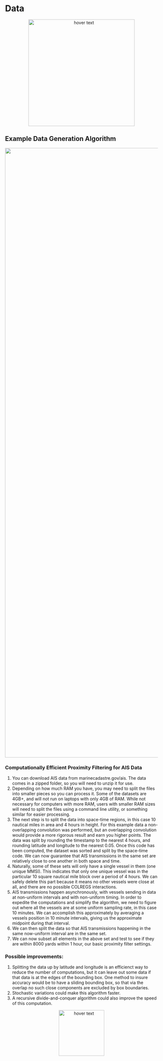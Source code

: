 # Data

<p align="center">
  <img src="https://static1.squarespace.com/static/596d24cd4402430bb863ffad/t/5b41e62603ce641f98f2e3cd/1536741696061/?format=1500w" width="350" title="hover text">
</p>


## Example Data Generation Algorithm

<p align="center">
  <img src="https://github.com/FATHOM5/Seattle_Track_2/blob/master/Images/AlgorithmDiagram.png" width="2000" title="hover text">
</p>

### Computationally Efficient Proximity Filtering for AIS Data
1. You can download AIS data from marinecadastre.gov/ais. The data comes in a zipped folder, so you will need to unzip it for use.
2. Depending on how much RAM you have, you may need to split the files into smaller pieces so you can process it. Some of the datasets are 4GB+, and will not run on laptops with only 4GB of RAM. While not necessary for computers with more RAM, users with smaller RAM sizes will need to split the files using a command line utility, or something similar for easier processing.
3. The next step is to split the data into space-time regions, in this case 10 nautical miles in area and 4 hours in height. For this example data a non-overlapping convolution was performed, but an overlapping convolution would provide a more rigorous result and earn you higher points. The data was split by rounding the timestamp to the nearest 4 hours, and rounding latitude and longitude to the nearest 0.05. Once this code has been computed, the dataset was sorted and split by the space-time code. We can now guarantee that AIS transmissions in the same set are relatively close to one another in both space and time.
4. Naturally, some of these sets will only have a single vessel in them (one unique MMSI). This indicates that only one unique vessel was in the particular 10 square nautical mile block over a period of 4 hours. We can safely delete this part because it means no other vessels were close at all, and there are no possible COLREGS interactions.
5. AIS transmissions happen asynchronously, with vessels sending in data at non-uniform intervals and with non-uniform timing. In order to expedite the computations and simplify the algorithm, we need to figure out where all the vessels are at some uniform sampling rate, in this case 10 minutes. We can accomplish this approximately by averaging a vessels position in 10 minute intervals, giving us the approximate midpoint during that interval.
6. We can then split the data so that AIS transmissions happening in the same now-uniform interval are in the same set.
7. We can now subset all elements in the above set and test to see if they are within 8000 yards within 1 hour, our basic proximity filter settings.

### Possible improvements:
1. Splitting the data up by latitude and longitude is an efficienct way to reduce the number of computations, but it can leave out some data if that data is at the edges of the bounding box. One method to insure accuracy would be to have a sliding bounding box, so that via the overlap no such close components are excluded by box boundaries.
2. Stochastic variations could make this algorithm faster.
3. A recursive divide-and-conquer algorithm could also improve the speed of this computation.


<p align="center">
  <img src="https://static.wixstatic.com/media/3d35e8_2d9eb95a4abe4869afafbf51d29038dc~mv2.png/v1/fill/w_288,h_60,al_c,usm_0.66_1.00_0.01/3d35e8_2d9eb95a4abe4869afafbf51d29038dc~mv2.png" width="150" title="hover text">
</p>
